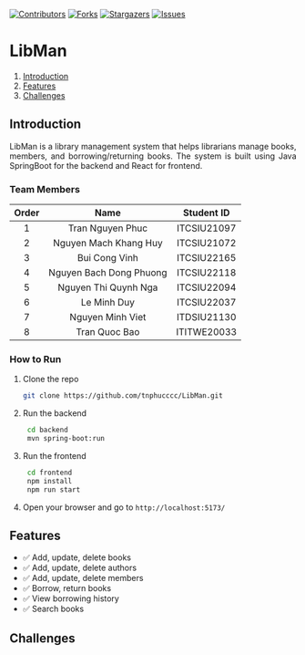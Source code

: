 [![Contributors][contributors-shield]][contributors-url]
[![Forks][forks-shield]][forks-url]
[![Stargazers][stars-shield]][stars-url]
[![Issues][issues-shield]][issues-url]
# LibMan

<!-- TABLE OF CONTENTS -->
1. [Introduction](#Introduction)
2. [Features](#Features)
3. [Challenges](#Challenges)

<!-- <details>
<summary>Table of Contents</summary>
<ol>
    <li>
        <a href="#Introduction">Introduction</a>
        <ul>
            <li><a href="#Team-Members">Team Members</a></li>
            <li><a href="#How-to-Run">How to Run</a></li>
        </ul>
    </li>
    <li><a href="#Features">Features</a></li>
    <li><a href="#Challenges">Challenges</a></li>
</ol>
</details> -->

<!-- ABOUT THE PROJECT -->
## Introduction <a name="Introduction"></a>
<div style = "text-align: justify">
LibMan is a library management system that helps librarians manage books, members, and borrowing/returning books. 
The system is built using Java SpringBoot for the backend and React for frontend.
</div>

### Team Members
| Order |          Name           | Student ID  |
|:-----:|:-----------------------:|:-----------:|
|   1   |    Tran Nguyen Phuc     | ITCSIU21097 |
|   2   |  Nguyen Mach Khang Huy  | ITCSIU21072 |
|   3   |      Bui Cong Vinh      | ITCSIU22165 |
|   4   | Nguyen Bach Dong Phuong | ITCSIU22118 |
|   5   |  Nguyen Thi Quynh Nga   | ITCSIU22094 |
|   6   |       Le Minh Duy       | ITCSIU22037 |
|   7   |    Nguyen Minh Viet     | ITDSIU21130 |
|   8   |      Tran Quoc Bao      | ITITWE20033 |

### How to Run
1. Clone the repo
   ```sh
   git clone https://github.com/tnphucccc/LibMan.git
   ```
2. Run the backend
   ```sh
    cd backend
    mvn spring-boot:run
    ```
3. Run the frontend
    ```sh
     cd frontend
     npm install
     npm run start
     ```
4. Open your browser and go to `http://localhost:5173/`

## Features <a name="Features"></a>
- ✅ Add, update, delete books
- ✅ Add, update, delete authors
- ✅ Add, update, delete members
- ✅ Borrow, return books
- ✅ View borrowing history
- ✅ Search books

## Challenges <a name="Challenges"></a>

<!-- MARKDOWN LINKS & IMAGES -->
<!-- https://www.markdownguide.org/basic-syntax/#reference-style-links -->
[contributors-shield]: https://img.shields.io/github/contributors/tnphucccc/LibMan.svg?style=for-the-badge
[contributors-url]: https://github.com/tnphucccc/LibMan/graphs/contributors
[forks-shield]: https://img.shields.io/github/forks/tnphucccc/LibMan.svg?style=for-the-badge
[forks-url]: https://github.com/tnphucccc/LibMan/network/members
[stars-shield]: https://img.shields.io/github/stars/tnphucccc/LibMan.svg?style=for-the-badge
[stars-url]: https://github.com/tnphucccc/LibMan/stargazers
[issues-shield]: https://img.shields.io/github/issues/tnphucccc/LibMan.svg?style=for-the-badge
[issues-url]: https://github.com/tnphucccc/LibMan/issues